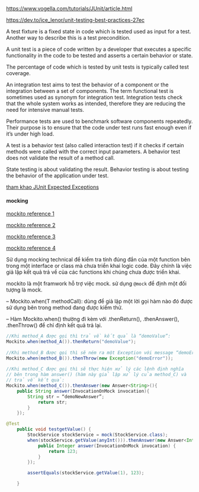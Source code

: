 https://www.vogella.com/tutorials/JUnit/article.html

https://dev.to/ice_lenor/unit-testing-best-practices-27ec

A test fixture is a fixed state in code which is tested used as input for a test. Another way to describe this is a test precondition.

A unit test is a piece of code written by a developer that executes a specific functionality in the code to be tested and asserts a certain behavior or state.

The percentage of code which is tested by unit tests is typically called test coverage.

An integration test aims to test the behavior of a component or the integration between a set of components. The term functional test is sometimes used as synonym for integration test. Integration tests check that the whole system works as intended, therefore they are reducing the need for intensive manual tests.

Performance tests are used to benchmark software components repeatedly. Their purpose is to ensure that the code under test runs fast enough even if it’s under high load.

A test is a behavior test (also called interaction test) if it checks if certain methods were called with the correct input parameters. A behavior test does not validate the result of a method call.

State testing is about validating the result. Behavior testing is about testing the behavior of the application under test.

[tham khao JUnit Expected Exceptions](https://stackjava.com/junit/junit-expected-exceptions-code-vi-du-test-exception-voi-junit.html)

#### mocking

[mockito reference 1](https://www.baeldung.com/mockito-void-methods)

[mockito reference 2](https://www.vogella.com/tutorials/Mockito/article.html#mockitousage)

[mockito reference 3](https://www.javarticles.com/2015/07/mockito-stubbing-with-custom-answers.html)

[mockito reference 4](http://blog.co-mit.com/post/55/JUNIT%3A+S%E1%BB%AD+d%E1%BB%A5ng+Mockito+v%E1%BB%9Bi+jUnit+trong+Spring+Unit+Testing?fbclid=IwAR2upYPaslPLzA9K8KeWqYmVCZ13AYbu_Rxf9G2Al8kN8SEggB81V00PZZY)

Sử dụng mocking technical để kiểm tra tính đúng đắn của một function bên trong một interface or class mà chưa triển khai logic code. Đây chính là việc giả lập kết quả trả về của các functions khi chúng chưa được triển khai.

mockito là một framwork hỗ trợ việc mock. sử  dụng `@mock` để định một đối tượng là mock.

– Mockito.when(T methodCall): dùng để giả lập một lời gọi hàm nào đó được sử dụng bên trong method đang được kiểm thử.

– Hàm Mockito.when() thường đi kèm với .thenReturn(), .thenAnswer(), .thenThrow() để chỉ định kết quả trả lại.

```java
//Khi method_A được gọi thì trả về kết quả là “demoValue”: 
Mockito.when(method_A()).thenReturn("demoValue");
 
//Khi method_B được gọi thì sẽ ném ra một Exception với message “demoError”: 
Mockito.when(method_B()).thenThrow(new Exception("demoError"));
 
//Khi method_C được gọi thì sẽ thực hiện xử lý các lệnh định nghĩa 
// bên trong hàm answer() (hàm này giả lập xử lý của method_C) và 
// trả về kết quả:
Mockito.when(method_C()).thenAnswer(new Answer<String>(){
    public String answer(InvocationOnMock invocation){
        String str = “demoNewAnswer”;
            return str;
        }
    });

```

```java
@Test
    public void testgetValue() {
        StockService stockService = mock(StockService.class);
        when(stockService.getValue(anyInt())).thenAnswer(new Answer<Integer>() {
            public Integer answer(InvocationOnMock invocation) {
                return 123;
            }
        });

        assertEquals(stockService.getValue(1), 123);

    }
```

